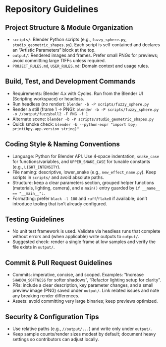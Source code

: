 # Repository Guidelines

## Project Structure & Module Organization
- `scripts/`: Blender Python scripts (e.g., `fuzzy_sphere.py`, `studio_geometric_shapes.py`). Each script is self‑contained and declares an “Artistic Parameters” block at the top.
- `output/`: Rendered images and frames. Prefer small PNGs for previews; avoid committing large TIFFs unless required.
- `PROJECT_RULES.md`, `USER_RULES.md`: Domain context and usage rules.

## Build, Test, and Development Commands
- Requirements: Blender 4.x with Cycles. Run from the Blender UI (Scripting workspace) or headless.
- Run headless (no render): `blender -b -P scripts/fuzzy_sphere.py`
- Render a still (frame 1 → PNG): `blender -b -P scripts/fuzzy_sphere.py -o //output/fuzzyball2 -F PNG -f 1`
- Alternate scene: `blender -b -P scripts/studio_geometric_shapes.py`
- Quick smoke check: `blender -b --python-expr "import bpy; print(bpy.app.version_string)"`

## Coding Style & Naming Conventions
- Language: Python for Blender API. Use 4‑space indentation, `snake_case` for functions/variables, and `UPPER_SNAKE_CASE` for tunable constants (e.g., `LIGHT_INTENSITY`).
- File naming: descriptive, lower_snake (e.g., `new_effect_name.py`). Keep scripts in `scripts/` and avoid absolute paths.
- Structure: keep a clear parameters section, grouped helper functions (materials, lighting, camera), and a `main()` entry guarded by `if __name__ == "__main__":`.
- Formatting: prefer `black -l 100` and `ruff`/`flake8` if available; don’t introduce tooling that isn’t already configured.

## Testing Guidelines
- No unit test framework is used. Validate via headless runs that complete without errors and (when applicable) write outputs to `output/`.
- Suggested check: render a single frame at low samples and verify the file exists in `output/`.

## Commit & Pull Request Guidelines
- Commits: imperative, concise, and scoped. Examples: “Increase `SHADOW_SOFTNESS` for softer shadows”, “Refactor lighting setup for clarity”.
- PRs: include a clear description, key parameter changes, and a small preview image (PNG) saved under `output/`. Link related issues and note any breaking render differences.
- Assets: avoid committing very large binaries; keep previews optimized.

## Security & Configuration Tips
- Use relative paths (e.g., `//output/...`) and write only under `output/`.
- Keep sample counts/render sizes modest by default; document heavy settings so contributors can adjust locally.

